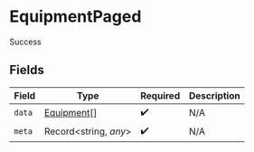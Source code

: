 # EquipmentPaged

Success


## Fields

| Field                                           | Type                                            | Required                                        | Description                                     |
| ----------------------------------------------- | ----------------------------------------------- | ----------------------------------------------- | ----------------------------------------------- |
| `data`                                          | [Equipment](../../models/shared/equipment.md)[] | :heavy_check_mark:                              | N/A                                             |
| `meta`                                          | Record<string, *any*>                           | :heavy_check_mark:                              | N/A                                             |